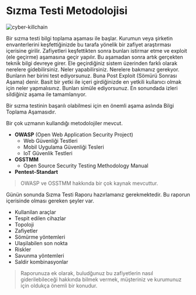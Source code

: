 # Sızma Testi Metodolojisi
![cyber-killchain](https://github.com/kutayozturk/guvenlik-testi-egitimi/assets/94574681/fa8fdf33-85ff-4512-b2ef-2c02d814c5de)

Bir sızma testi bilgi toplama aşaması ile başlar. Kurumun veya şirketin envanterlerini keşfettiğinizde bu tarafa yönelik bir zafiyet araştırması içerisine girilir. Zafiyetleri keşfettikten sonra bunları istirmar etme ve exploit (ele geçirme) aşamasına geçir yapılır.
Bu aşamadan sonra artık gerçekten teknik bilgi devreye girer. Ele geçirdiğiniz sistem üzerinden farklı olarak nerelere gidebilirsiniz. Neler yapabilirsiniz. Nerelere bakmanız gerekyor. Bunların her birini test ediyorsunuz. Buna Post Exploit (Sömürü Sonrası Aşama) denir. 
Basit bir yetki ile içeri girdiğinizde en yetkili kullanıcı olmak için neler yapmalısınız. Bunları simüle ediyorsunuz. En sonundada izleri sildiğiniz aşama ile tamamlanıyor.

Bir sızma testinin başarılı olabilmesi için en önemli aşama aslında Bilgi Toplama Aşamasıdır.

Bir çok uzmanın kullandığı metodolojiler mevcut.
- **OWASP** (Open Web Application Security Project)
  - Web Güvenliği Testleri
  - Mobil Uygulama Güvenliği Tesleri
  - IoT Güvenlik Testleri
- **OSSTMM**
  - Open Source Security Testing Methodology Manual
- **Pentest-Standart**
> OWASP ve OSSTMM hakkında bir çok kaynak mevcuttur.

Günün sonunda Sızma Testi Raporu hazırlamanız gerekmektedir. Bu raporun içerisinde olması gereken şeyler var.
- Kullanilan araçlar
- Tespit edilen cihazlar
- Topoloji
- Zafiyetler
- Sömürme yöntemleri
- Ulașilabilen son nokta
- Riskler
- Savunma yöntemleri
- Saldir kombinasyonlar

> Raporunuza ek olarak, buludğunuz bu zafiyetlerin nasıl giderilebileceği hakkında bilmek vermek, müşteriniz ve kurumunuz için oldukça önemli bir konudur. 
